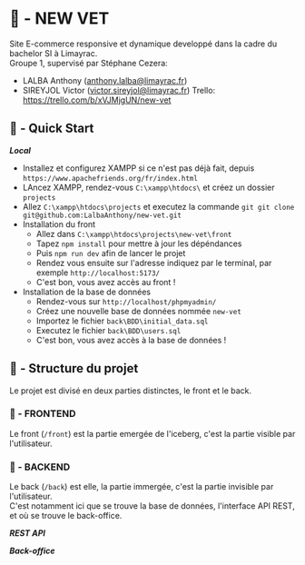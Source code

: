 
# 🥼 - NEW VET 

Site E-commerce responsive et dynamique developpé dans la cadre du bachelor SI à Limayrac.<br>
Groupe 1, supervisé par Stéphane Cezera: 
* LALBA Anthony (anthony.lalba@limayrac.fr)
* SIREYJOL Victor (victor.sireyjol@limayrac.fr)
Trello: https://trello.com/b/xVJMjgUN/new-vet<br>

## 🚀 - Quick Start

***Local***

* Installez et configurez XAMPP si ce n'est pas déjà fait, depuis `https://www.apachefriends.org/fr/index.html`
* LAncez XAMPP, rendez-vous `C:\xampp\htdocs\` et créez un dossier `projects`
* Allez `C:\xampp\htdocs\projects` et executez la commande `git git clone git@github.com:LalbaAnthony/new-vet.git`
* Installation du front
    * Allez dans `C:\xampp\htdocs\projects\new-vet\front` 
    * Tapez `npm install` pour mettre à jour les dépéndances
    * Puis `npm run dev` afin de lancer le projet
    * Rendez vous ensuite sur l'adresse indiquez par le terminal, par exemple `http://localhost:5173/`
    * C'est bon, vous avez accès au front !
* Installation de la base de données
    * Rendez-vous sur `http://localhost/phpmyadmin/`
    * Créez une nouvelle base de données nommée `new-vet`
    * Importez le fichier `back\BDD\initial_data.sql`
    * Executez le fichier `back\BDD\users.sql`
    * C'est bon, vous avez accès à la base de données !

## 🧱 - Structure du projet

Le projet est divisé en deux parties distinctes, le front et le back.<br>

### 📄 - FRONTEND

Le front (`/front`) est la partie emergée de l'iceberg, c'est la partie visible par l'utilisateur.<br>

### 📄 - BACKEND

Le back (`/back`) est elle, la partie immergée, c'est la partie invisible par l'utilisateur.<br>
C'est notamment ici que se trouve la base de données, l'interface API REST, et où se trouve le back-office.<br>

***REST API***

***Back-office***